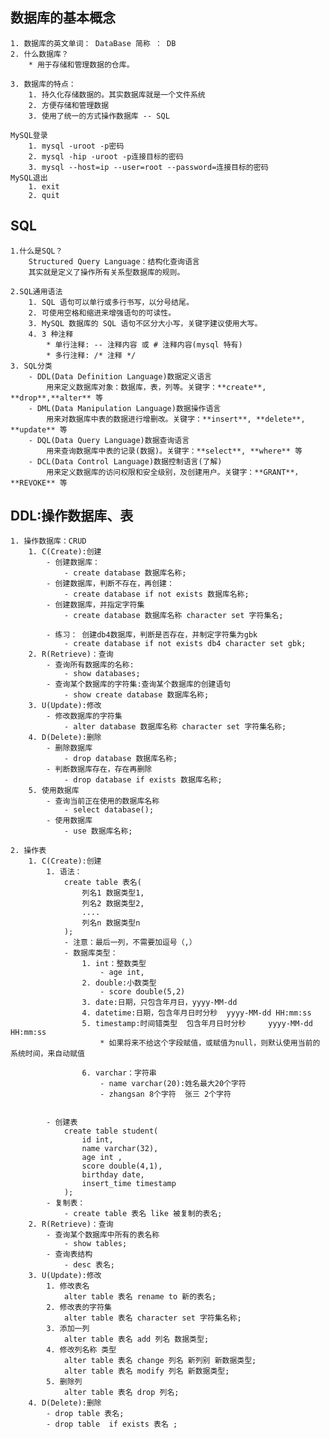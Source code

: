 ## 数据库的基本概念
	1. 数据库的英文单词： DataBase 简称 ： DB
	2. 什么数据库？
		* 用于存储和管理数据的仓库。

	3. 数据库的特点：
		1. 持久化存储数据的。其实数据库就是一个文件系统
		2. 方便存储和管理数据
		3. 使用了统一的方式操作数据库 -- SQL

	MySQL登录
		1. mysql -uroot -p密码
		2. mysql -hip -uroot -p连接目标的密码
		3. mysql --host=ip --user=root --password=连接目标的密码
	MySQL退出
		1. exit
		2. quit
		
## SQL

	1.什么是SQL？
		Structured Query Language：结构化查询语言
		其实就是定义了操作所有关系型数据库的规则。
	
	2.SQL通用语法
		1. SQL 语句可以单行或多行书写，以分号结尾。
		2. 可使用空格和缩进来增强语句的可读性。
		3. MySQL 数据库的 SQL 语句不区分大小写，关键字建议使用大写。
		4. 3 种注释
			* 单行注释: -- 注释内容 或 # 注释内容(mysql 特有) 
			* 多行注释: /* 注释 */
	3. SQL分类
		- DDL(Data Definition Language)数据定义语言
			用来定义数据库对象：数据库，表，列等。关键字：**create**, **drop**,**alter** 等
		- DML(Data Manipulation Language)数据操作语言
			用来对数据库中表的数据进行增删改。关键字：**insert**, **delete**, **update** 等
		- DQL(Data Query Language)数据查询语言
			用来查询数据库中表的记录(数据)。关键字：**select**, **where** 等
		- DCL(Data Control Language)数据控制语言(了解)
			用来定义数据库的访问权限和安全级别，及创建用户。关键字：**GRANT**， **REVOKE** 等

## DDL:操作数据库、表

	1. 操作数据库：CRUD
		1. C(Create):创建
			- 创建数据库：
				- create database 数据库名称;
			- 创建数据库，判断不存在，再创建：
				- create database if not exists 数据库名称;
			- 创建数据库，并指定字符集
				- create database 数据库名称 character set 字符集名;

			- 练习： 创建db4数据库，判断是否存在，并制定字符集为gbk
				- create database if not exists db4 character set gbk;
		2. R(Retrieve)：查询
			- 查询所有数据库的名称:
				- show databases;
			- 查询某个数据库的字符集:查询某个数据库的创建语句
				- show create database 数据库名称;
		3. U(Update):修改
			- 修改数据库的字符集
				- alter database 数据库名称 character set 字符集名称;
		4. D(Delete):删除
			- 删除数据库
				- drop database 数据库名称;
			- 判断数据库存在，存在再删除
				- drop database if exists 数据库名称;
		5. 使用数据库
			- 查询当前正在使用的数据库名称
				- select database();
			- 使用数据库
				- use 数据库名称;
				
	2. 操作表
		1. C(Create):创建
			1. 语法：
				create table 表名(
					列名1 数据类型1,
					列名2 数据类型2,
					....
					列名n 数据类型n
				);
				- 注意：最后一列，不需要加逗号（,）
				- 数据库类型：
					1. int：整数类型
						- age int,
					2. double:小数类型
						- score double(5,2)
					3. date:日期，只包含年月日，yyyy-MM-dd
					4. datetime:日期，包含年月日时分秒	 yyyy-MM-dd HH:mm:ss
					5. timestamp:时间错类型	包含年月日时分秒	 yyyy-MM-dd HH:mm:ss	
						* 如果将来不给这个字段赋值，或赋值为null，则默认使用当前的系统时间，来自动赋值

					6. varchar：字符串
						- name varchar(20):姓名最大20个字符
						- zhangsan 8个字符  张三 2个字符
				

			- 创建表
				create table student(
					id int,
					name varchar(32),
					age int ,
					score double(4,1),
					birthday date,
					insert_time timestamp
				);
			- 复制表：
				- create table 表名 like 被复制的表名;	  	
		2. R(Retrieve)：查询
			- 查询某个数据库中所有的表名称
				- show tables;
			- 查询表结构
				- desc 表名;
		3. U(Update):修改
			1. 修改表名
				alter table 表名 rename to 新的表名;
			2. 修改表的字符集
				alter table 表名 character set 字符集名称;
			3. 添加一列
				alter table 表名 add 列名 数据类型;
			4. 修改列名称 类型
				alter table 表名 change 列名 新列别 新数据类型;
				alter table 表名 modify 列名 新数据类型;
			5. 删除列
				alter table 表名 drop 列名;
		4. D(Delete):删除
			- drop table 表名;
			- drop table  if exists 表名 ;
